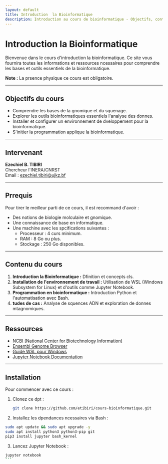 ```yaml
---
layout: default
title: Introduction  la Bioinformatique
description: Introduction au cours de bioinformatique - Objectifs, contenu, ressources et outils.
---
```


# Introduction  la Bioinformatique

Bienvenue dans le cours d'introduction  la bioinformatique. Ce site vous fournira toutes les informations et ressources ncessaires pour comprendre les bases et outils essentiels de la bioinformatique.

**Note :** La prsence physique  ce cours est obligatoire.

---

##  Objectifs du cours

- Comprendre les bases de la gnomique et du squenage.
- Explorer les outils bioinformatiques essentiels  l'analyse des donnes.
- Installer et configurer un environnement de dveloppement pour la bioinformatique.
- S'initier  la programmation applique  la bioinformatique.

---

##  Intervenant

**Ezechiel B. TIBIRI**  
Chercheur  l'INERA/CNRST  
Email : [ezechiel.tibiri@ujkz.bf](mailto:ezechiel.tibiri@ujkz.bf)

---

##  Prrequis

Pour tirer le meilleur parti de ce cours, il est recommand d'avoir :

- Des notions de biologie molculaire et gnomique.
- Une connaissance de base en informatique.
- Une machine avec les spcifications suivantes :
  - Processeur : 4 curs minimum.
  - RAM : 8 Go ou plus.
  - Stockage : 250 Go disponibles.

---

##  Contenu du cours

1. **Introduction  la Bioinformatique :** Dfinition et concepts cls.
2. **Installation de l'environnement de travail :** Utilisation de WSL (Windows Subsystem for Linux) et d'outils comme Jupyter Notebook.
3. **Programmation en bioinformatique :** Introduction  Python et  l'automatisation avec Bash.
4. **tudes de cas :** Analyse de squences ADN et exploration de donnes mtagnomiques.

---

##  Ressources

- [NCBI (National Center for Biotechnology Information)](https://www.ncbi.nlm.nih.gov)
- [Ensembl Genome Browser](https://www.ensembl.org)
- [Guide WSL pour Windows](https://learn.microsoft.com/en-us/windows/wsl/)
- [Jupyter Notebook Documentation](https://jupyter.org/documentation)

---

##  Installation

Pour commencer avec ce cours :

1. Clonez ce dpt :
   ```bash
   git clone https://github.com/etibiri/cours-bioinformatique.git

2. Installez les dpendances ncessaires via Bash :
```bash
sudo apt update && sudo apt upgrade -y
sudo apt install python3 python3-pip git
pip3 install jupyter bash_kernel
```

3. Lancez Jupyter Notebook :
````bash
jupyter notebook
```
